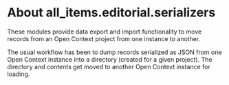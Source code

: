 # About all_items.editorial.serializers

These modules provide data export and import functionality to move records from an Open Context project
from one instance to another.

The usual workflow has been to dump records serialized as JSON from one Open Context instance into a
directory (created for a given project). The directory and contents get moved to another Open Context
instance for loading.

